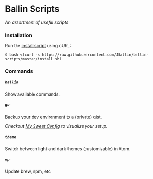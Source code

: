 # Ballin Scripts

*An assortment of useful scripts*

### Installation

Run the [install script](install.sh) using cURL:

```shell
$ bash <(curl -s https://raw.githubusercontent.com/JBallin/ballin-scripts/master/install.sh)
```

### Commands

##### `ballin`

Show available commands.

##### `gu`

Backup your dev environment to a (private) gist.

*Checkout [My Sweet Config](https://sweet-config.herokuapp.com) to visualize your setup.*

##### `theme`

Switch between light and dark themes (customizable) in Atom.

##### `up`

Update brew, npm, etc.
